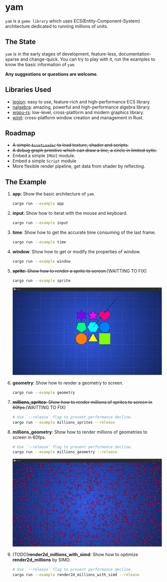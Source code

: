 # yam

`yam` is a `game library` which uses ECS(Entity-Component-System) architecture dedicated to running millions of units.

## The State

`yam` is in the early stages of development, feature-less, documentation-sparse and change-quick. You can try to play with it, run the examples to know the basic information of `yam`.

**Any suggestions or questions are welcome**.

## Libraries Used

* [legion](https://github.com/amethyst/legion): easy to use, feature-rich and high-performance ECS library.
* [nalgebra](https://github.com/dimforge/nalgebra): amazing, powerful and high-performance algebra library.
* [wgpu-rs](https://github.com/gfx-rs/wgpu-rs): low-level, cross-platform and modern graphics library.
* [winit](https://github.com/rust-windowing/winit): cross-platform window creation and management in Rust.

## Roadmap

* ~~A simple `AssetLoader` to load texture, shader and scripts.~~
* ~~A debug graph primitive which can draw a line, a circle in limited sytle.~~
* Embed a simple `IMGUI` module.
* Embed a simple `Script` module
* More flexible render pipeline, get data from shader by reflecting.

## The Example

1. **app**: Show the basic architecture of `yam`.

    ```bash
    cargo run --example app
    ```

2. **input**: Show how to iterat with the mouse and keyboard.

    ```bash
    cargo run --example input
    ```

3. **time**: Show how to get the accurate time consuming of the last frame.

    ```bash
    cargo run --example time
    ```

4. **window**: Show how to get or modify the properties of window.

    ```bash
    cargo run --example window
    ```

5. ~~**sprite**: Show how to render a sprite to screen.~~(WAITTING TO FIX)

    ```bash
    cargo run --example sprite
    ```

    ![example_geometry](./assets/images/examples/geometry.png)

6. **geometry**: Show how to render a geometry to screen.

    ```bash
    cargo run --example geometry
    ```

7. ~~**millions_sprites**: Show how to render millions of sprites to screen in 60fps.~~(WAITTING TO FIX)

    ```bash
    # Use `--release` flag to prevent performance decline.
    cargo run --example millions_sprites --release
    ```

8. **millions_geometry**: Show how to render millions of geometries to screen in 60fps.

    ```bash
    # Use `--release` flag to prevent performance decline.
    cargo run --example millions_geometry --release
    ```

    ![example_geometry](./assets/images/examples/millions_geometry.png)

9. (TODO)**render2d_millions_with_simd**: Show how to optimize **render2d_millions** by SIMD.

    ```bash
    # Use `--release` flag to prevent performance decline.
    cargo run --example render2d_millions_with_simd --release
    ```
